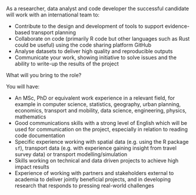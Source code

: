 As a researcher, data analyst and code developer the successful candidate will work with an international team to:

- Contribute to the design and development of tools to support evidence-based transport planning
- Collaborate on code (primarily R code but other languages such as Rust could be useful) using the code sharing platform GitHub
- Analyse datasets to deliver high quality and reproducible outputs
- Communicate your work, showing initiative to solve issues and the ability to write-up the results of the project

What will you bring to the role? 

You will have:

- An MSc, PhD or equivalent work experience in a relevant field, for example in computer science, statistics, geography, urban planning, economics, transport and mobility, data science, engineering, physics, mathematics
- Good communications skills with a strong level of English which will be used for communication on the project, especially in relation to reading code documentation
- Specific experience working with spatial data (e.g. using the R package `sf`), transport data (e.g. with experience gaining insight from travel survey data) or transport modelling/simulation
- Skills working on technical and data driven projects to achieve high impact results
- Experience of working with partners and stakeholders external to academia to deliver jointly beneficial projects, and in developing research that responds to pressing real-world challenges
